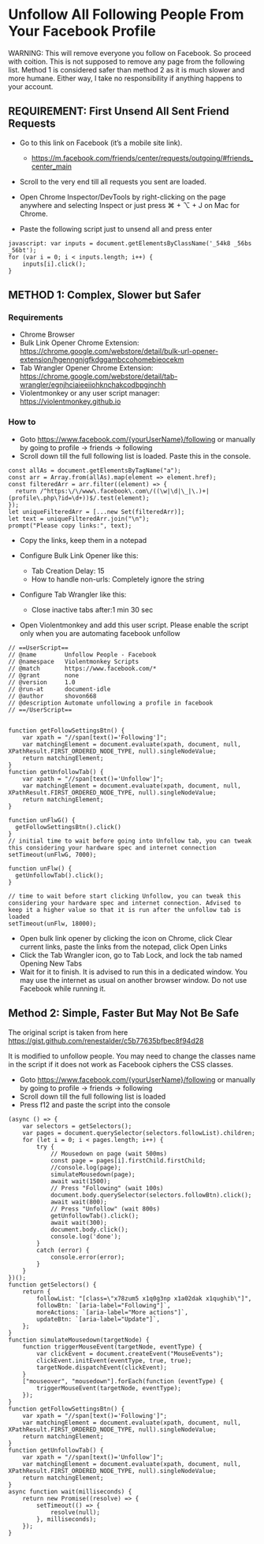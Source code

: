 # Unfollow All Following People From Your Facebook Profile

WARNING: This will remove everyone you follow on Facebook. So proceed with coition. This is not supposed to remove any page from the following list. Method 1 is considered safer than method 2 as it is much slower and more humane. Either way, I take no responsibility if anything happens to your account.


## REQUIREMENT: First Unsend All Sent Friend Requests

- Go to this link on Facebook (it’s a mobile site link).
    - https://m.facebook.com/friends/center/requests/outgoing/#friends_center_main

- Scroll to the very end till all requests you sent are loaded.

- Open Chrome Inspector/DevTools by right-clicking on the page anywhere and selecting Inspect or just press ⌘ + ⌥ + J on Mac for Chrome.

- Paste the following script just to unsend all and press enter
```
javascript: var inputs = document.getElementsByClassName('_54k8 _56bs _56bt');
for (var i = 0; i < inputs.length; i++) {
    inputs[i].click();
}
```

## METHOD 1: Complex, Slower but Safer

### Requirements

- Chrome Browser
- Bulk Link Opener Chrome Extension: https://chrome.google.com/webstore/detail/bulk-url-opener-extension/hgenngnjgfkdggambccohomebieocekm
- Tab Wrangler Opener Chrome Extension: https://chrome.google.com/webstore/detail/tab-wrangler/egnjhciaieeiiohknchakcodbpgjnchh
- Violentmonkey or any user script manager: https://violentmonkey.github.io


### How to

- Goto https://www.facebook.com/{yourUserName}/following or manually by going to profile -> friends -> following
- Scroll down till the full following list is loaded. Paste this in the console.
```
const allAs = document.getElementsByTagName("a");
const arr = Array.from(allAs).map(element => element.href);
const filteredArr = arr.filter((element) => {
  return /^https:\/\/www\.facebook\.com\/((\w|\d|\_|\.)+|(profile\.php\?id=\d+))$/.test(element);
});
let uniqueFilteredArr = [...new Set(filteredArr)];
let text = uniqueFilteredArr.join("\n");
prompt("Please copy links:", text);
```
- Copy the links, keep them in a notepad

- Configure Bulk Link Opener like this:

    - Tab Creation Delay: 15
    - How to handle non-urls: Completely ignore the string

- Configure Tab Wrangler like this:
    - Close inactive tabs after:1 min 30 sec

- Open Violentmonkey and add this user script. Please enable the script only when you are automating facebook unfollow
```
// ==UserScript==
// @name        Unfollow People - Facebook
// @namespace   Violentmonkey Scripts
// @match       https://www.facebook.com/*
// @grant       none
// @version     1.0
// @run-at      document-idle
// @author      shovon668
// @description Automate unfollowing a profile in facebook
// ==/UserScript==


function getFollowSettingsBtn() {
    var xpath = "//span[text()='Following']";
    var matchingElement = document.evaluate(xpath, document, null, XPathResult.FIRST_ORDERED_NODE_TYPE, null).singleNodeValue;
    return matchingElement;
}
function getUnfollowTab() {
    var xpath = "//span[text()='Unfollow']";
    var matchingElement = document.evaluate(xpath, document, null, XPathResult.FIRST_ORDERED_NODE_TYPE, null).singleNodeValue;
    return matchingElement;
}

function unFlwG() {
  getFollowSettingsBtn().click()
}
// initial time to wait before going into Unfollow tab, you can tweak this considering your hardware spec and internet connection
setTimeout(unFlwG, 7000);

function unFlw() {
  getUnfollowTab().click();
}

// time to wait before start clicking Unfollow, you can tweak this considering your hardware spec and internet connection. Advised to keep it a higher value so that it is run after the unfollow tab is loaded
setTimeout(unFlw, 18000);

```

- Open bulk link opener by clicking the icon on Chrome, click Clear current links, paste the links from the notepad, click Open Links 
- Click the Tab Wrangler icon, go to Tab Lock, and lock the tab named Opening New Tabs
- Wait for it to finish. It is advised to run this in a dedicated window. You may use the internet as usual on another browser window. Do not use Facebook while running it.


## Method 2: Simple, Faster But May Not Be Safe

The original script is taken from here https://gist.github.com/renestalder/c5b77635bfbec8f94d28

It is modified to unfollow people. You may need to change the classes name in the script if it does not work as Facebook ciphers the CSS classes.

- Goto https://www.facebook.com/{yourUserName}/following or manually by going to profile -> friends -> following
- Scroll down till the full following list is loaded
- Press f12 and paste the script into the console
```
(async () => {
    var selectors = getSelectors();
    var pages = document.querySelector(selectors.followList).children;
    for (let i = 0; i < pages.length; i++) {
        try {
            // Mousedown on page (wait 500ms)
            const page = pages[i].firstChild.firstChild;
            //console.log(page);
            simulateMousedown(page);
            await wait(1500);
            // Press "Following" (wait 100s)
            document.body.querySelector(selectors.followBtn).click();
            await wait(800);
            // Press "Unfollow" (wait 800s)
			getUnfollowTab().click();
			await wait(300);
            document.body.click();
			console.log('done');
        }
        catch (error) {
            console.error(error);
        }
    }
})();
function getSelectors() {
    return {
        followList: "[class=\"x78zum5 x1q0g3np x1a02dak x1qughib\"]",
        followBtn: `[aria-label="Following"]`,
        moreActions: `[aria-label="More actions"]`,
        updateBtn: `[aria-label="Update"]`,
    };
}
function simulateMousedown(targetNode) {
    function triggerMouseEvent(targetNode, eventType) {
        var clickEvent = document.createEvent("MouseEvents");
        clickEvent.initEvent(eventType, true, true);
        targetNode.dispatchEvent(clickEvent);
    }
    ["mouseover", "mousedown"].forEach(function (eventType) {
        triggerMouseEvent(targetNode, eventType);
    });
}
function getFollowSettingsBtn() {
    var xpath = "//span[text()='Following']";
    var matchingElement = document.evaluate(xpath, document, null, XPathResult.FIRST_ORDERED_NODE_TYPE, null).singleNodeValue;
    return matchingElement;
}
function getUnfollowTab() {
    var xpath = "//span[text()='Unfollow']";
    var matchingElement = document.evaluate(xpath, document, null, XPathResult.FIRST_ORDERED_NODE_TYPE, null).singleNodeValue;
    return matchingElement;
}
async function wait(milliseconds) {
    return new Promise((resolve) => {
        setTimeout(() => {
            resolve(null);
        }, milliseconds);
    });
}
```
